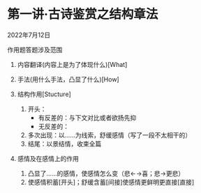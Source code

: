 # 第一讲·古诗鉴赏之结构章法

2022年7月12日

作用题答题涉及范围

1. 内容翻译(内容上是为了体现什么)[What]

2. 手法(用什么手法，凸显了什么)[How]

3. 结构作用[Stucture]
   1. 开头：
      - 有反差的：与下文对比或者欲扬先抑
      - 无反差的：
   2. 多次出现：以……为线索，舒缓感情（写了一段不太相干的） 
   3. 结尾：以景结情，收束全篇

4. 感情及在感情上的作用
   1. 凸显了……的感情，使感情怎么变（悲←→喜；悲→更悲）
   2. 使感情积蓄[开头]；舒缓含蓄[间接]使感情更鲜明更直接[直接]
